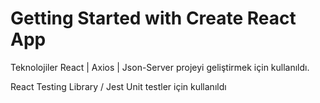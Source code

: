 # Getting Started with Create React App

Teknolojiler
React | Axios | Json-Server projeyi geliştirmek için kullanıldı.

React Testing Library / Jest Unit testler için kullanıldı